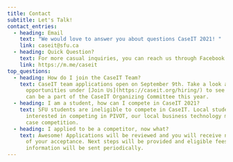 ```yaml
---
title: Contact
subtitle: Let's Talk!
contact_entries:
  - heading: Email
    text: "We would love to answer you about questions CaseIT 2021! "
    link: caseit@sfu.ca
  - heading: Quick Question?
    text: For more casual inquiries, you can reach us through Facebook or Instagram
    link: https://m.me/caseit
top_questions:
  - heading: How do I join the CaseIT Team?
    text: CaseIT team applications open on September 9th. Take a look at our
      opportunities under [Join Us](https://caseit.org/hiring/) to see how you
      can be a part of the CaseIT Organizing Committee this year.
  - heading: I am a student, how can I compete in CaseIT 2021?
    text: SFU students are ineligible to compete in CaseIT. Local students may be
      interested in competing in PIVOT, our local business technology management
      case competition.
  - heading: I applied to be a competitor, now what?
    text: Awesome! Applications will be reviewed and you will receive notification
      of your acceptance. Next steps will be provided and eligible fees and
      information will be sent periodically.
---
```

